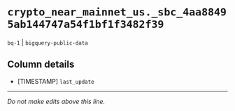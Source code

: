 # `crypto_near_mainnet_us._sbc_4aa88495ab144747a54f1bf1f3482f39`
`bq-1` | `bigquery-public-data`

## Column details
* [TIMESTAMP] `last_update`

-------------------------------------------------------------------------------
*Do not make edits above this line.*
